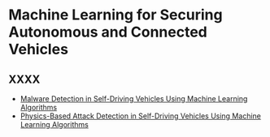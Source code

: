 # Machine Learning for Securing Autonomous and Connected Vehicles 

## XXXX

* [Malware Detection in Self-Driving Vehicles Using Machine Learning Algorithms](https://www.hindawi.com/journals/jat/2020/3035741/)
* [Physics-Based Attack Detection in Self-Driving Vehicles Using Machine Learning Algorithms](https://www.ics.uci.edu/~alfchen/yulong_ccs19.pdf)


